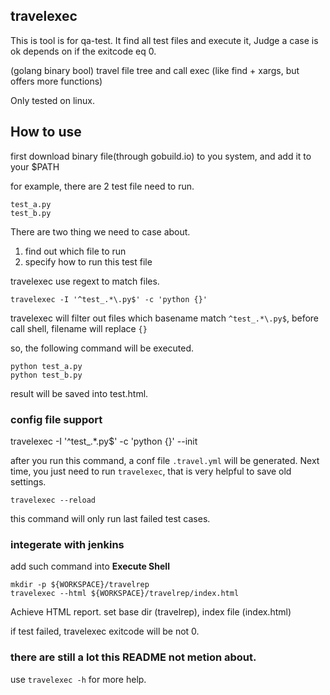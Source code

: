 ## travelexec

This is tool is for qa-test. It find all test files and execute it, Judge a case is ok depends on if the exitcode eq 0.

(golang binary bool) travel file tree and call exec (like find + xargs, but offers more functions)

Only tested on linux.

## How to use
first download binary file(through gobuild.io) to you system, and add it to your $PATH

for example, there are 2 test file need to run.

 	test_a.py
	test_b.py
  
There are two thing we need to case about.

1. find out which file to run
2. specify how to run this test file

travelexec use regext to match files.

	travelexec -I '^test_.*\.py$' -c 'python {}'
  
travelexec will filter out files which basename match `^test_.*\.py$`, before call shell, filename will replace `{}`

so, the following command will be executed.

	python test_a.py
	python test_b.py

result will be saved into test.html.

### config file support
  travelexec -I '^test_.*\.py$' -c 'python {}' --init
  
after you run this command, a conf file `.travel.yml` will be generated. Next time, you just need to run `travelexec`, that is very helpful to save old settings.

	travelexec --reload
  
this command will only run last failed test cases.

### integerate with jenkins
add such command into **Execute Shell**

	mkdir -p ${WORKSPACE}/travelrep
	travelexec --html ${WORKSPACE}/travelrep/index.html
  
Achieve HTML report. set base dir (travelrep), index file (index.html)

if test failed, travelexec exitcode will be not 0.
### there are still a lot this README not metion about.
use `travelexec -h` for more help.
